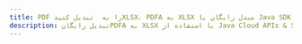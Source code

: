 ---title: PDF را به  تبدیل کنیدXLSX، PDFA به XLSX مبدل رایگان یا Java SDKdescription: تبدیل رایگانPDFA به XLSX با استفاده از Java Cloud APIs & SDK همچنین اسناد PDF را در Cloud ایجاد، ویرایش و رندر کنید.---